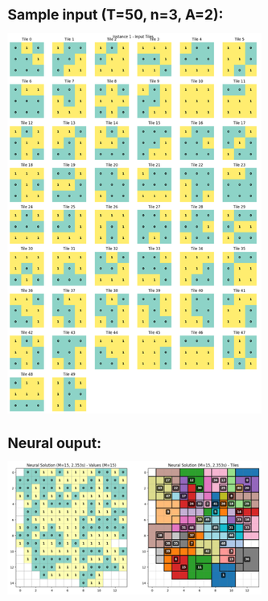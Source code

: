 # Sample input (T=50, n=3, A=2):

![input](figure/input.png)

# Neural ouput:

![neural_output](figure/neural_output.png)
